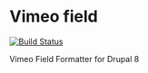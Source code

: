 Vimeo field 
===========
[![Build Status](https://travis-ci.org/dmouse/vimeo_field.svg?branch=master)](https://travis-ci.org/dmouse/vimeo_field) 

Vimeo Field Formatter for Drupal 8
